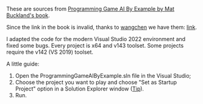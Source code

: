 These are sources from [Programming Game AI By Example by Mat Buckland's book](https://a.co/d/dOdKNXg). 

Since the link in the book is invalid, thanks to [wangchen](https://github.com/wangchen) we have them: [link](https://github.com/wangchen/Programming-Game-AI-by-Example-src).

I adapted the code for the modern Visual Studio 2022 environment and fixed some bugs. Every project is x64 and v143 toolset. Some projects require the v142 (VS 2019) toolset.

A little guide: 
1) Open the ProgrammingGameAIByExample.sln file in the Visual Studio;
2) Choose the project you want to play and choose "Set as Startup Project" option in a Solution Explorer window ([Tip](https://imgur.com/a/sihd0Uj)).
3) Run.
